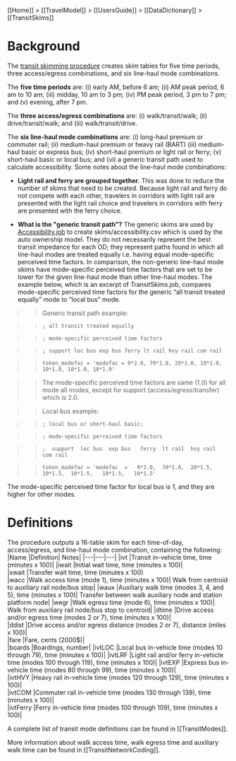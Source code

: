 [[Home]] > [[TravelModel]] > [[UsersGuide]] > [[DataDictionary]] > [[TransitSkims]]

# Background

The [transit skimming procedure](https://github.com/BayAreaMetro/travel-model-one/blob/master/model-files/scripts/skims/TransitSkims.job) creates skim tables for five time periods, three access/egress combinations, and six line-haul mode combinations. 

The **five time periods** are: (i) early AM, before 6 am; (ii) AM peak period, 6 am to 10 am; (iii) midday, 10 am to 3 pm; (iv) PM peak period, 3 pm to 7 pm; and (v) evening, after 7 pm. 

The **three access/egress combinations** are: (i) walk/transit/walk; (ii) drive/transit/walk; and (iii) walk/transit/drive. 

The **six line-haul mode combinations** are: (i) long-haul premium or commuter rail; (ii) medium-haul premium or heavy rail (BART) (iii) medium-haul basic or express bus; (iv) short-haul premium or light rail or ferry; (v) short-haul basic or local bus; and (vi) a generic transit path used to calculate accessibility. Some notes about the line-haul mode combinations:
-  **Light rail and ferry are grouped together.**  This was done to reduce the number of skims that need to be created.  Because light rail and ferry do not compete with each other, travelers in corridors with light rail are presented with the light rail choice and travelers in corridors with ferry are presented with the ferry choice. 

-  **What is the "generic transit path"?** The generic skims are used by [Accessibility.job](https://github.com/BayAreaMetro/travel-model-one/blob/master/model-files/scripts/skims/Accessibility.job) to create skims/accessibility.csv which is used by the auto ownership model. They do not necessarily represent the best transit impedance for each OD; they represent paths found in which all line-haul modes are treated equally i.e. having equal mode-specific perceived time factors. In comparison, the non-generic line-haul mode skims have mode-specific perceived time factors that are set to be lower for the given line-haul mode than other line-haul modes. The example below, which is an excerpt of TransitSkims.job, compares mode-specific perceived time factors for the generic “all transit treated equally” mode to “local bus” mode.

> > Generic transit path example:

> > `; all transit treated equally`

> > `; mode-specific perceived time factors` 

> > `; support loc bus exp bus ferry lt rail hvy rail com rail`

> > `token_modefac = 'modefac = 9*2.0, 70*1.0, 20*1.0, 10*1.0, 10*1.0, 10*1.0, 10*1.0'`

> > The mode-specific perceived time factors are same (1.0) for all mode all modes, except for support (access/egress/transfer) which is 2.0.

> > Local bus example:

> > `; local bus or short-haul basic;` 

> > `; mode-specific perceived time factors`

> > `;  support  loc bus  exp bus   ferry  lt rail  hvy rail  com rail`

> > `token_modefac = 'modefac  =   9*2.0,  70*1.0,  20*1.5, 10*1.5,  10*1.5,   10*1.5,   10*1.5'`   

The mode-specific perceived time factor for local bus is 1, and they are higher for other modes.

# Definitions
The procedure outputs a 16-table skim for each time-of-day, access/egress, and line-haul mode combination, containing the following:
|Name	|Definition|	Notes|
|---|---|---|
|ivt	|Transit in-vehicle time, time (minutes x 100)|	
|iwait	|Initial wait time, time (minutes x 100)|	
|xwait	|Transfer wait time, time (minutes x 100)	
|wacc	|Walk access time (mode 1), time (minutes x 100)|	Walk from centroid to auxiliary rail node/bus stop|
|waux	|Auxiliary walk time (modes 3, 4, and 5), time (minutes x 100)|	Transfer between walk auxiliary node and station platform node|
|wegr	|Walk egress time (mode 6), time (minutes x 100)|	Walk from auxiliary rail node/bus stop to centroid|
|dtime	|Drive access and/or egress time (modes 2 or 7), time (minutes x 100)|	
|ddist	|Drive access and/or egress distance (modes 2 or 7), distance (miles x 100)|	
|fare	|Fare, cents (2000$)|	
|boards	|Boardings, number|	
|ivtLOC	|Local bus in-vehicle time (modes 10 through 79), time (minutes x 100)|	
|ivtLRF	|Light rail and/or ferry in-vehicle time (modes 100 through 119), time (minutes x 100)|	
|ivtEXP	|Express bus in-vehicle time (modes 80 through 99), time (minutes x 100)|	
|ivtHVY	|Heavy rail in-vehicle time (modes 120 through 129), time (minutes x 100)|	
|ivtCOM	|Commuter rail in-vehicle time (modes 130 through 139), time (minutes x 100)|	
|ivtFerry	|Ferry in-vehicle time (modes 100 through 109), time (minutes x 100)|	

A complete list of transit mode definitions can be found in [[TransitModes]].

More information about walk access time, walk egress time and auxiliary walk time can be found in [[TransitNetworkCoding]].
